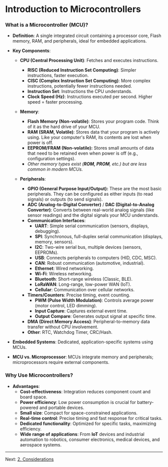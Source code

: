 # Introduction to Microcontrollers

### What is a **Microcontroller (MCU)**?

* **Definition**: A single integrated circuit containing a processor core, Flash memory, RAM, and peripherals, ideal for embedded applications.

* **Key Components**:
    * **CPU (Central Processing Unit)**: Fetches and executes instructions.
        * **RISC (Reduced Instruction Set Computing)**: Simpler instructions, faster execution.
        * **CISC (Complex Instruction Set Computing)**: More complex instructions, potentially fewer instructions needed.
        * **Instruction Set**: Instructions the CPU understands.
        * **Clock Speed (Hz)**: Instructions executed per second. Higher speed = faster processing.
    * **Memory**:
        * **Flash Memory (Non-volatile)**: Stores your program code.  Think of it as the hard drive of your MCU.
        * **RAM (SRAM, Volatile)**:  Stores data that your program is actively using. Like your computer's RAM, its contents are lost when power is off.
        * **EEPROM/FRAM (Non-volatile):**  Stores small amounts of data that need to be retained even when power is off (e.g., configuration settings).
        * *Other memory types exist (**ROM, PROM**, etc.) but are less common in modern MCUs.*

    * **Peripherals**:
        * **GPIO (General Purpose Input/Output):** These are the most basic peripherals.  They can be configured as either inputs (to read signals) or outputs (to send signals).
        * **ADC (Analog-to-Digital Converter)** / **DAC (Digital-to-Analog Converter)**: Converts between real-world analog signals (like sensor readings) and the digital signals your MCU understands.
        * **Communication Interfaces**:
            * **UART**: Simple serial communication (sensors, displays, debugging).
            * **SPI**: Synchronous, full-duplex serial communication (displays, memory, sensors).
            * **I2C**: Two-wire serial bus, multiple devices (sensors, EEPROMs).
            * **USB**: Connects peripherals to computers (HID, CDC, MSC).
            * **CAN**: Robust communication (automotive, industrial).
            * **Ethernet**: Wired networking.
            * **Wi-Fi**: Wireless networking.
            * **Bluetooth**: Short-range wireless (Classic, BLE).
            * **LoRaWAN**: Long-range, low-power WAN (IoT).
            * **Cellular**: Communication over cellular networks.
        * **Timers/Counters**: Precise timing, event counting.
            * **PWM (Pulse Width Modulation)**: Controls average power (motor control, LED dimming).
            * **Input Capture**: Captures external event time.
            * **Output Compare**: Generates output signal at specific time.
        * **DMA (Direct Memory Access)**:  Peripheral-to-memory data transfer without CPU involvement.
        * **Other**: RTC, Watchdog Timer, CRC/Hash.
* **Embedded Systems**: Dedicated, application-specific systems using MCUs.
* **MCU vs. Microprocessor**: MCUs integrate memory and peripherals; microprocessors require external components.

### Why Use Microcontrollers?
* **Advantages**:
    * **Cost-effectiveness**: Integration reduces component count and board space.
    * **Power efficiency**: Low power consumption is crucial for battery-powered and portable devices.
    * **Small size**: Compact for space-constrained applications.
    * **Real-time control**: Precise timing and fast response for critical tasks.
    * **Dedicated functionality**: Optimized for specific tasks, maximizing efficiency.
    * **Wide range of applications**:  From **IoT** devices and industrial automation to robotics, consumer electronics, medical devices, and aerospace systems.
 
 ---
Next: [2. Considerations](2_considerations.md)